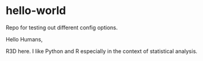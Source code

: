 # hello-world
Repo for testing out different config options.

Hello Humans,

R3D here. I like Python and R especially in the context of statistical analysis.

